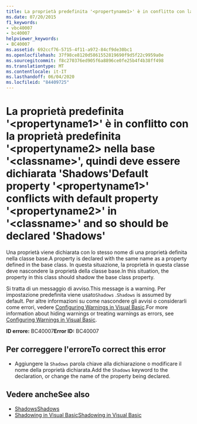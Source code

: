 ```yaml
---
title: La proprietà predefinita '<propertyname1>' è in conflitto con la proprietà predefinita '<propertyname2> nella base '<classname>', quindi deve essere dichiarata 'Shadows'
ms.date: 07/20/2015
f1_keywords:
- vbc40007
- bc40007
helpviewer_keywords:
- BC40007
ms.assetid: 692ccf76-5715-4f11-a972-84cf9de30bc1
ms.openlocfilehash: 37f98ce8120d5861552819690f9d5f22c9959a0e
ms.sourcegitcommit: f8c270376ed905f6a8896ce0fe25b4f4b38ff498
ms.translationtype: MT
ms.contentlocale: it-IT
ms.lasthandoff: 06/04/2020
ms.locfileid: "84409725"
---
```

# <a name="default-property-propertyname1-conflicts-with-default-property-propertyname2-in-classname-and-so-should-be-declared-shadows"></a><span data-ttu-id="e4fa9-102">La proprietà predefinita '\<propertyname1>' è in conflitto con la proprietà predefinita '\<propertyname2> nella base '\<classname>', quindi deve essere dichiarata 'Shadows'</span><span class="sxs-lookup"><span data-stu-id="e4fa9-102">Default property '\<propertyname1>' conflicts with default property '\<propertyname2>' in '\<classname>' and so should be declared 'Shadows'</span></span>
<span data-ttu-id="e4fa9-103">Una proprietà viene dichiarata con lo stesso nome di una proprietà definita nella classe base.</span><span class="sxs-lookup"><span data-stu-id="e4fa9-103">A property is declared with the same name as a property defined in the base class.</span></span> <span data-ttu-id="e4fa9-104">In questa situazione, la proprietà in questa classe deve nascondere la proprietà della classe base.</span><span class="sxs-lookup"><span data-stu-id="e4fa9-104">In this situation, the property in this class should shadow the base class property.</span></span>  
  
 <span data-ttu-id="e4fa9-105">Si tratta di un messaggio di avviso.</span><span class="sxs-lookup"><span data-stu-id="e4fa9-105">This message is a warning.</span></span> <span data-ttu-id="e4fa9-106">Per impostazione predefinita viene usato`Shadows` .</span><span class="sxs-lookup"><span data-stu-id="e4fa9-106">`Shadows` is assumed by default.</span></span> <span data-ttu-id="e4fa9-107">Per altre informazioni su come nascondere gli avvisi o considerarli come errori, vedere [Configuring Warnings in Visual Basic](/visualstudio/ide/configuring-warnings-in-visual-basic).</span><span class="sxs-lookup"><span data-stu-id="e4fa9-107">For more information about hiding warnings or treating warnings as errors, see [Configuring Warnings in Visual Basic](/visualstudio/ide/configuring-warnings-in-visual-basic).</span></span>  
  
 <span data-ttu-id="e4fa9-108">**ID errore:** BC40007</span><span class="sxs-lookup"><span data-stu-id="e4fa9-108">**Error ID:** BC40007</span></span>  
  
## <a name="to-correct-this-error"></a><span data-ttu-id="e4fa9-109">Per correggere l'errore</span><span class="sxs-lookup"><span data-stu-id="e4fa9-109">To correct this error</span></span>  
  
- <span data-ttu-id="e4fa9-110">Aggiungere la `Shadows` parola chiave alla dichiarazione o modificare il nome della proprietà dichiarata.</span><span class="sxs-lookup"><span data-stu-id="e4fa9-110">Add the `Shadows` keyword to the declaration, or change the name of the property being declared.</span></span>  
  
## <a name="see-also"></a><span data-ttu-id="e4fa9-111">Vedere anche</span><span class="sxs-lookup"><span data-stu-id="e4fa9-111">See also</span></span>

- [<span data-ttu-id="e4fa9-112">Shadows</span><span class="sxs-lookup"><span data-stu-id="e4fa9-112">Shadows</span></span>](../modifiers/shadows.md)
- [<span data-ttu-id="e4fa9-113">Shadowing in Visual Basic</span><span class="sxs-lookup"><span data-stu-id="e4fa9-113">Shadowing in Visual Basic</span></span>](../../programming-guide/language-features/declared-elements/shadowing.md)
